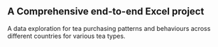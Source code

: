 A Comprehensive end-to-end Excel project
---
A data exploration for tea purchasing patterns and behaviours across different countries for various tea types.
